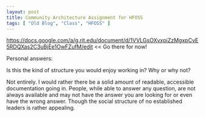 ```yaml
---
layout: post
title: Community Architecture Assignment for HFOSS
tags: [ "Old Blog", "Class", "HFOSS" ]
---
```

https://docs.google.com/a/g.rit.edu/document/d/1VVLGsOXvxpiZzMgxpCvE5RDQXas2C3uBjEe1OwFZufM/edit << Go there for now!

Personal answers:

Is this the kind of structure you would enjoy working in? Why or why not?

Not entirely. I would rather there be a solid amount of readable, accessible documentation going in. People, while able to answer any question, are not always available and may not have the answer you are looking for or even have the wrong answer. Though the social structure of no established leaders is rather appealing.